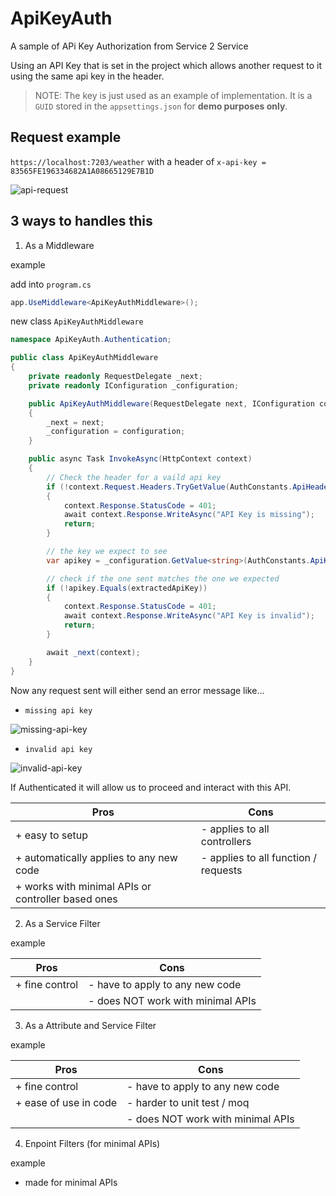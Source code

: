 # ApiKeyAuth
 A sample of APi Key Authorization from Service 2 Service

Using an API Key that is set in the project which allows another request to it using the same api key in the header.

> NOTE: The key is just used as an example of implementation. It is a `GUID` stored in the `appsettings.json` for **demo purposes only**.

## Request example

`https://localhost:7203/weather` with a header of `x-api-key = 83565FE196334682A1A08665129E7B1D`

![api-request](https://user-images.githubusercontent.com/20805058/225124197-6d75eb84-10e6-4685-a1c3-f8a76ef9236c.png)

## 3 ways to handles this

1. As a Middleware

example

add into `program.cs`
```C#
app.UseMiddleware<ApiKeyAuthMiddleware>();
```

new class `ApiKeyAuthMiddleware`
```C#
namespace ApiKeyAuth.Authentication;

public class ApiKeyAuthMiddleware
{
    private readonly RequestDelegate _next;
    private readonly IConfiguration _configuration;

    public ApiKeyAuthMiddleware(RequestDelegate next, IConfiguration configuration)
    {
        _next = next;
        _configuration = configuration;
    }

    public async Task InvokeAsync(HttpContext context)
    {
        // Check the header for a vaild api key
        if (!context.Request.Headers.TryGetValue(AuthConstants.ApiHeaderName, out var extractedApiKey))
        {
            context.Response.StatusCode = 401;
            await context.Response.WriteAsync("API Key is missing");
            return;
        }

        // the key we expect to see
        var apikey = _configuration.GetValue<string>(AuthConstants.ApiKeySectionName);

        // check if the one sent matches the one we expected
        if (!apikey.Equals(extractedApiKey))
        {
            context.Response.StatusCode = 401;
            await context.Response.WriteAsync("API Key is invalid");
            return;
        }

        await _next(context);
    }
}
```

Now any request sent will either send an error message like...

- `missing api key`

![missing-api-key](https://user-images.githubusercontent.com/20805058/225133555-c795c126-5188-41ab-87cd-b22b52822534.png)

- `invalid api key`

![invalid-api-key](https://user-images.githubusercontent.com/20805058/225133525-296b8807-ac38-4f59-828c-aa59de96c758.png)

If Authenticated it will allow us to proceed and interact with this API.

| Pros  | Cons |
| ------------- | ------------- |
| + easy to setup  | - applies to all controllers  |
| + automatically applies to any new code | - applies to all function / requests  |
| + works with minimal APIs or controller based ones ||


2. As a Service Filter

example

| Pros  | Cons |
| ------------- | ------------- |
| + fine control  | - have to apply to any new code  |
|                 | - does NOT work with minimal APIs |


3. As a Attribute and Service Filter

example

| Pros  | Cons |
| ------------- | ------------- |
| + fine control  | - have to apply to any new code  |
| + ease of use in code  | - harder to unit test / moq  |
|                 | - does NOT work with minimal APIs |


4. Enpoint Filters (for minimal APIs)

example

+ made for minimal APIs